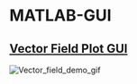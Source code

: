 # MATLAB-GUI

## [Vector Field Plot GUI](./vector_field_plot/)

![Vector_field_demo_gif](https://github.com/huy310304/MATLAB-GUI/assets/114793725/76b0fc8e-d2c7-4bcb-b641-9ccc26cb3e6f)
